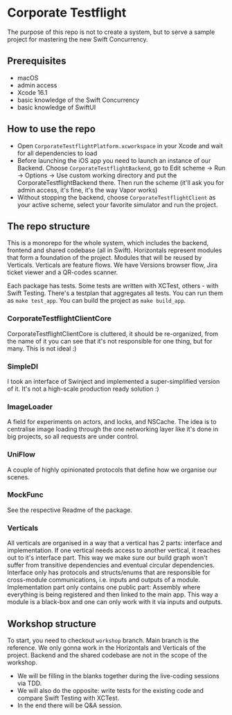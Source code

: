 # Corporate Testflight

The purpose of this repo is not to create a system, but to serve a sample project for mastering the new Swift Concurrency.

## Prerequisites

* macOS
* admin access
* Xcode 16.1
* basic knowledge of the Swift Concurrency
* basic knowledge of SwiftUI

## How to use the repo

* Open `CorporateTestflightPlatform.xcworkspace` in your Xcode and wait for all dependencies to load
* Before launching the iOS app you need to launch an instance of our Backend. Choose `CorporateTestflightBackend`, go to Edit scheme -> Run -> Options -> Use custom working directory and put the CorporateTestflightBackend there. Then run the scheme (it'll ask you for admin access, it's fine, it's the way Vapor works)
* Without stopping the backend, choose `CorporateTestflightClient` as your active scheme, select your favorite simulator and run the project.

## The repo structure

This is a monorepo for the whole system, which includes the backend, frontend and shared codebase (all in Swift).
Horizontals represent modules that form a foundation of the project. Modules that will be reused by Verticals.
Verticals are feature flows. We have Versions browser flow, Jira ticket viewer and a QR-codes scanner.

Each package has tests. Some tests are written with XCTest, others - with Swift Testing. There's a testplan that aggregates all tests. You can run them as `make test_app`. You can build the project as `make build_app`.

### CorporateTestflightClientCore
CorporateTestflightClientCore is cluttered, it should be re-organized, from the name of it you can see that it's not responsible for one thing, but for many. This is not ideal :)

### SimpleDI

I took an interface of Swinject and implemented a super-simplified version of it. It's not a high-scale production ready solution :)

### ImageLoader

A field for experiments on actors, and locks, and NSCache. The idea is to centralise image loading through the one networking layer like it's done in big projects, so all requests are under control.

### UniFlow

A couple of highly opinionated protocols that define how we organise our scenes.

### MockFunc

See the respective Readme of the package. 

### Verticals

All verticals are organised in a way that a vertical has 2 parts: interface and implementation. If one vertical needs access to another vertical, it reaches out to it's interface part. This way we make sure our build graph won't suffer from transitive dependencies and eventual circular dependencies. Interface only has protocols and structs/enums that are responsible for cross-module communications, i.e. inputs and outputs of a module.
Implementation part only contains one public part: Assembly where everything is being registered and then linked to the main app.
This way a module is a black-box and one can only work with it via inputs and outputs.

## Workshop structure

To start, you need to checkout `workshop` branch. Main branch is the reference. 
We only gonna work in the Horizontals and Verticals of the project. Backend and the shared codebase are not in the scope of the workshop.

* We will be filling in the blanks together during the live-coding sessions via TDD.
* We will also do the opposite: write tests for the existing code and compare Swift Testing with XCTest.
* In the end there will be Q&A session.
